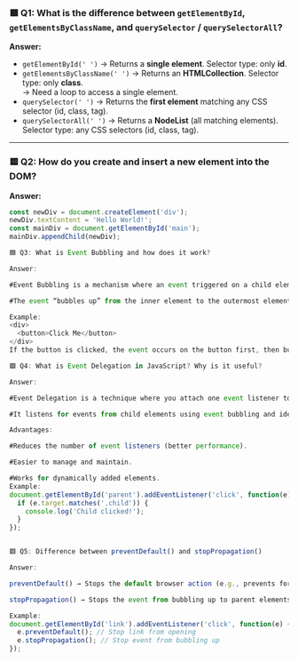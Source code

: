 
### 🟩 Q1: What is the difference between `getElementById`, `getElementsByClassName`, and `querySelector` / `querySelectorAll`?

**Answer:**
- `getElementById(' ')` → Returns a **single element**. Selector type: only **id**.  
- `getElementsByClassName(' ')` → Returns an **HTMLCollection**. Selector type: only **class**.  
  → Need a loop to access a single element.  
- `querySelector(' ')` → Returns the **first element** matching any CSS selector (id, class, tag).  
- `querySelectorAll(' ')` → Returns a **NodeList** (all matching elements). Selector type: any CSS selectors (id, class, tag).

---

### 🟨 Q2: How do you create and insert a new element into the DOM?

**Answer:**
```js
const newDiv = document.createElement('div');
newDiv.textContent = 'Hello World!';
const mainDiv = document.getElementById('main');
mainDiv.appendChild(newDiv);

🟦 Q3: What is Event Bubbling and how does it work?

Answer:

#Event Bubbling is a mechanism where an event triggered on a child element propagates upward through its parent, grandparent, and ancestors.

#The event “bubbles up” from the inner element to the outermost elements in the DOM.

Example:
<div>
  <button>Click Me</button>
</div>
If the button is clicked, the event occurs on the button first, then bubbles up to the parent <div>, and then to the document.

🟪 Q4: What is Event Delegation in JavaScript? Why is it useful?

Answer:

#Event Delegation is a technique where you attach one event listener to a parent element instead of multiple listeners to its children.

#It listens for events from child elements using event bubbling and identifies the source with event.target.

Advantages:

#Reduces the number of event listeners (better performance).

#Easier to manage and maintain.

#Works for dynamically added elements.
Example:
document.getElementById('parent').addEventListener('click', function(e) {
  if (e.target.matches('.child')) {
    console.log('Child clicked!');
  }
});


🟥 Q5: Difference between preventDefault() and stopPropagation()

Answer:

preventDefault() → Stops the default browser action (e.g., prevents form submission or link navigation).

stopPropagation() → Stops the event from bubbling up to parent elements.

Example:
document.getElementById('link').addEventListener('click', function(e) {
  e.preventDefault(); // Stop link from opening
  e.stopPropagation(); // Stop event from bubbling up
});

